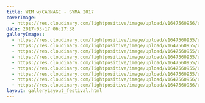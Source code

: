 ```yaml
---
title: WIM w/CARNAGE - SYMA 2017
coverImage:
  - https://res.cloudinary.com/lightpositive/image/upload/v1647560956/uploads/WIM%20w/CARNAGE%20-%20SYMA%202017/carnage12.jpg
date: 2017-03-17 06:27:38
galleryImages: 
  - https://res.cloudinary.com/lightpositive/image/upload/v1647560955/uploads/WIM%20w/CARNAGE%20-%20SYMA%202017/carnage3.jpg
  - https://res.cloudinary.com/lightpositive/image/upload/v1647560955/uploads/WIM%20w/CARNAGE%20-%20SYMA%202017/carnage9.jpg
  - https://res.cloudinary.com/lightpositive/image/upload/v1647560955/uploads/WIM%20w/CARNAGE%20-%20SYMA%202017/carnage8.jpg
  - https://res.cloudinary.com/lightpositive/image/upload/v1647560955/uploads/WIM%20w/CARNAGE%20-%20SYMA%202017/carnage5.jpg
  - https://res.cloudinary.com/lightpositive/image/upload/v1647560955/uploads/WIM%20w/CARNAGE%20-%20SYMA%202017/carnage6.jpg
  - https://res.cloudinary.com/lightpositive/image/upload/v1647560955/uploads/WIM%20w/CARNAGE%20-%20SYMA%202017/carnage7.jpg
  - https://res.cloudinary.com/lightpositive/image/upload/v1647560955/uploads/WIM%20w/CARNAGE%20-%20SYMA%202017/carnage10.jpg
  - https://res.cloudinary.com/lightpositive/image/upload/v1647560956/uploads/WIM%20w/CARNAGE%20-%20SYMA%202017/carnage4.jpg
  - https://res.cloudinary.com/lightpositive/image/upload/v1647560956/uploads/WIM%20w/CARNAGE%20-%20SYMA%202017/carnage12.jpg
layout: galleryLayout_festival.html
---
```

